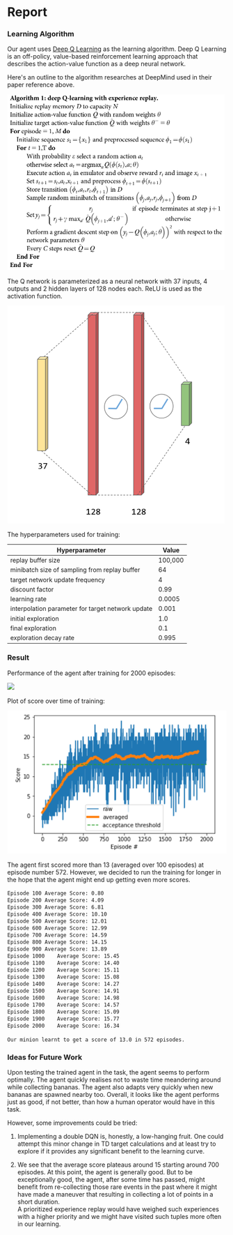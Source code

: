 # Report

### Learning Algorithm

Our agent uses [Deep Q Learning](https://www.nature.com/articles/nature14236) as the learning algorithm. 
Deep Q Learning is an off-policy, value-based reinforcement learning approach that describes the action-value function as a deep neural network. 

Here's an outline to the algorithm researches at DeepMind used in their paper reference above. 

<img src="https://github.com/PrajishKumar/Reinforcement-Learning-Unity-ML-Engine/blob/9503738f9878386f399b3a000eb126d8f01021bd/minion_navigation/media/dqn_algo.png"  width="500" alt="DQN algorithm">

The Q network is parameterized as a neural network with 37 inputs, 4 outputs and 2 hidden layers of 128 nodes each. 
ReLU is used as the activation function.

<img src="https://github.com/PrajishKumar/Reinforcement-Learning-Unity-ML-Engine/blob/9503738f9878386f399b3a000eb126d8f01021bd/minion_navigation/media/q_network.png"  width="500" alt="DQN algorithm">

The hyperparameters used for training:

| **Hyperparameter**                                | **Value** |
|---------------------------------------------------|-----------|
| replay buffer size                                | 100,000   |
| minibatch size of sampling from replay buffer     | 64        |
| target network update frequency                   | 4         |
| discount factor                                   | 0.99      |
| learning rate                                     | 0.0005    |
| interpolation parameter for target network update | 0.001     |
| initial exploration                               | 1.0       |
| final exploration                                 | 0.1       |
| exploration decay rate                            | 0.995     |


### Result

Performance of the agent after training for 2000 episodes: 

![](https://github.com/PrajishKumar/Reinforcement-Learning-Unity-ML-Engine/blob/9503738f9878386f399b3a000eb126d8f01021bd/minion_navigation/media/banana_nav.gif)


Plot of score over time of training:

![](https://github.com/PrajishKumar/Reinforcement-Learning-Unity-ML-Engine/blob/9503738f9878386f399b3a000eb126d8f01021bd/minion_navigation/media/plot_result.png)

The agent first scored more than 13 (averaged over 100 episodes) at episode number 572. 
However, we decided to run the training for longer in the hope that the agent might end up getting even more scores.


```
Episode 100	Average Score: 0.80
Episode 200	Average Score: 4.09
Episode 300	Average Score: 6.81
Episode 400	Average Score: 10.10
Episode 500	Average Score: 12.01
Episode 600	Average Score: 12.99
Episode 700	Average Score: 14.59
Episode 800	Average Score: 14.15
Episode 900	Average Score: 13.89
Episode 1000	Average Score: 15.45
Episode 1100	Average Score: 14.40
Episode 1200	Average Score: 15.11
Episode 1300	Average Score: 15.08
Episode 1400	Average Score: 14.27
Episode 1500	Average Score: 14.91
Episode 1600	Average Score: 14.98
Episode 1700	Average Score: 14.57
Episode 1800	Average Score: 15.09
Episode 1900	Average Score: 15.77
Episode 2000	Average Score: 16.34

Our minion learnt to get a score of 13.0 in 572 episodes.
```

### Ideas for Future Work

Upon testing the trained agent in the task, the agent seems to perform optimally. 
The agent quickly realises not to waste time meandering around while collecting bananas. 
The agent also adapts very quickly when new bananas are spawned nearby too. 
Overall, it looks like the agent performs just as good, if not better, than how a human operator would have in this task.

However, some improvements could be tried:

1. Implementing a double DQN is, honestly, a low-hanging fruit. 
One could attempt this minor change in TD target calculations and at least try to explore if it provides any significant benefit to the learning curve.

2. We see that the average score plateaus around 15 starting around 700 episodes.
At this point, the agent is generally good. 
But to be exceptionally good, the agent, after some time has passed, might benefit from re-collecting those rare events in the past where it might have made a maneuver that resulting in collecting a lot of points in a short duration.  
A prioritized experience replay would have weighed such experiences with a higher priority and we might have visited such tuples more often in our learning.  


